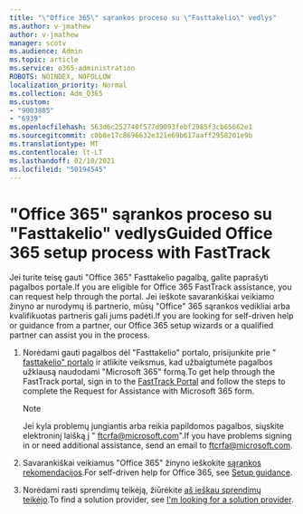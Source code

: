 ```yaml
---
title: "\"Office 365\" sąrankos proceso su \"Fasttakelio\" vedlys"
ms.author: v-jmathew
author: v-jmathew
manager: scotv
ms.audience: Admin
ms.topic: article
ms.service: o365-administration
ROBOTS: NOINDEX, NOFOLLOW
localization_priority: Normal
ms.collection: Adm_O365
ms.custom:
- "9003885"
- "6939"
ms.openlocfilehash: 563d6c252740f577d9093febf2985f3cb65662e1
ms.sourcegitcommit: c0b8e17c8696632e321e69b617aaff2958201e9b
ms.translationtype: MT
ms.contentlocale: lt-LT
ms.lasthandoff: 02/10/2021
ms.locfileid: "50194545"
---
```

# <a name="guided-office-365-setup-process-with-fasttrack"></a><span data-ttu-id="1b19d-102">"Office 365" sąrankos proceso su "Fasttakelio" vedlys</span><span class="sxs-lookup"><span data-stu-id="1b19d-102">Guided Office 365 setup process with FastTrack</span></span>

<span data-ttu-id="1b19d-103">Jei turite teisę gauti "Office 365" Fasttakelio pagalbą, galite paprašyti pagalbos portale.</span><span class="sxs-lookup"><span data-stu-id="1b19d-103">If you are eligible for Office 365 FastTrack assistance, you can request help through the portal.</span></span> <span data-ttu-id="1b19d-104">Jei ieškote savarankiškai veikiamo žinyno ar nurodymų iš partnerio, mūsų "Office" 365 sąrankos vedikliai arba kvalifikuotas partneris gali jums padėti.</span><span class="sxs-lookup"><span data-stu-id="1b19d-104">If you are looking for self-driven help or guidance from a partner, our Office 365 setup wizards or a qualified partner can assist you in the process.</span></span>

1. <span data-ttu-id="1b19d-105">Norėdami gauti pagalbos dėl "Fasttakelio" portalo, prisijunkite prie " [fasttakelio" portalo](https://go.microsoft.com/fwlink/?linkid=2125443) ir atlikite veiksmus, kad užbaigtumėte pagalbos užklausą naudodami "Microsoft 365" formą.</span><span class="sxs-lookup"><span data-stu-id="1b19d-105">To get help through the FastTrack portal, sign in to the [FastTrack Portal](https://go.microsoft.com/fwlink/?linkid=2125443) and follow the steps to complete the Request for Assistance with Microsoft 365 form.</span></span>

    > [!NOTE]
    > <span data-ttu-id="1b19d-106">Jei kyla problemų jungiantis arba reikia papildomos pagalbos, siųskite elektroninį laišką į " [ftcrfa@microsoft.com](mailto:ftcrfa@microsoft.com)".</span><span class="sxs-lookup"><span data-stu-id="1b19d-106">If you have problems signing in or need additional assistance, send an email to [ftcrfa@microsoft.com](mailto:ftcrfa@microsoft.com).</span></span>

2. <span data-ttu-id="1b19d-107">Savarankiškai veikiamus "Office 365" žinyno ieškokite [sąrankos rekomendacijos](https://go.microsoft.com/fwlink/?linkid=2125827).</span><span class="sxs-lookup"><span data-stu-id="1b19d-107">For self-driven help for Office 365, see [Setup guidance](https://go.microsoft.com/fwlink/?linkid=2125827).</span></span>
3. <span data-ttu-id="1b19d-108">Norėdami rasti sprendimų teikėją, žiūrėkite [aš ieškau sprendimų teikėjo](https://go.microsoft.com/fwlink/?linkid=2125918).</span><span class="sxs-lookup"><span data-stu-id="1b19d-108">To find a solution provider, see [I'm looking for a solution provider](https://go.microsoft.com/fwlink/?linkid=2125918).</span></span>
